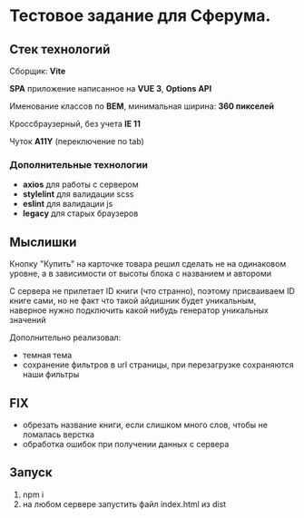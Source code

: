 # Тестовое задание для Сферума.

## Стек технологий

Сборщик: **Vite**

**SPA** приложение написанное на **VUE 3**, **Options API**

Именование классов по **BEM**, минимальная ширина: **360 пикселей**

Кроссбраузерный, без учета **IE 11**

Чуток **A11Y** (переключение по tab)

### Дополнительные технологии

- **axios** для работы с сервером
- **stylelint** для валидации scss
- **eslint** для валидации js
- **legacy** для старых браузеров

## Мыслишки

Кнопку "Купить" на карточке товара решил сделать не на одинаковом уровне,
а в зависимости от высоты блока с названием и автороми

С сервера не прилетает ID книги (что странно), поэтому присваиваем ID книге сами,
но не факт что такой айдишник будет уникальным, наверное нужно подключить какой
нибудь генератор уникальных значений

Дополнительно реализовал:

- темная тема
- сохранение фильтров в url страницы, при перезагрузке сохраняются наши фильтры

## FIX

- обрезать название книги, если слишком много слов, чтобы не ломалась верстка
- обработка ошибок при получении данных с сервера

## Запуск

1. npm i
2. на любом сервере запустить файл index.html из dist
